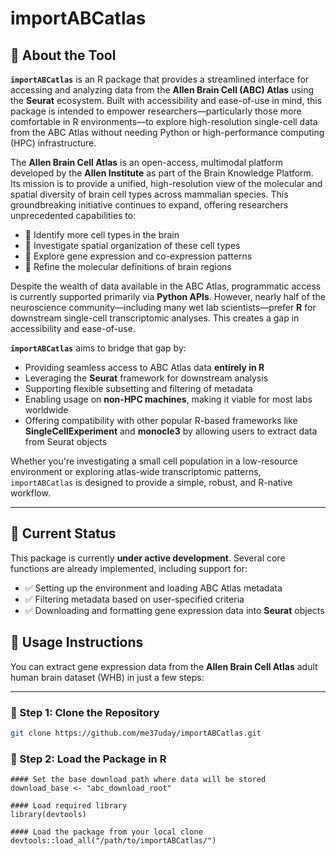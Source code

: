# importABCatlas

## 🧠 About the Tool

**`importABCatlas`** is an R package that provides a streamlined interface for accessing and analyzing data from the **Allen Brain Cell (ABC) Atlas** using the **Seurat** ecosystem. Built with accessibility and ease-of-use in mind, this package is intended to empower researchers—particularly those more comfortable in R environments—to explore high-resolution single-cell data from the ABC Atlas without needing Python or high-performance computing (HPC) infrastructure.

The **Allen Brain Cell Atlas** is an open-access, multimodal platform developed by the **Allen Institute** as part of the Brain Knowledge Platform. Its mission is to provide a unified, high-resolution view of the molecular and spatial diversity of brain cell types across mammalian species. This groundbreaking initiative continues to expand, offering researchers unprecedented capabilities to:

- 🔬 Identify more cell types in the brain  
- 🧭 Investigate spatial organization of these cell types  
- 🧬 Explore gene expression and co-expression patterns  
- 🧠 Refine the molecular definitions of brain regions

Despite the wealth of data available in the ABC Atlas, programmatic access is currently supported primarily via **Python APIs**. However, nearly half of the neuroscience community—including many wet lab scientists—prefer **R** for downstream single-cell transcriptomic analyses. This creates a gap in accessibility and ease-of-use.

**`importABCatlas`** aims to bridge that gap by:

- Providing seamless access to ABC Atlas data **entirely in R**
- Leveraging the **Seurat** framework for downstream analysis
- Supporting flexible subsetting and filtering of metadata
- Enabling usage on **non-HPC machines**, making it viable for most labs worldwide
- Offering compatibility with other popular R-based frameworks like **SingleCellExperiment** and **monocle3** by allowing users to extract data from Seurat objects

Whether you're investigating a small cell population in a low-resource environment or exploring atlas-wide transcriptomic patterns, `importABCatlas` is designed to provide a simple, robust, and R-native workflow.

---

## 🚧 Current Status

This package is currently **under active development**. Several core functions are already implemented, including support for:

- ✅ Setting up the environment and loading ABC Atlas metadata  
- ✅ Filtering metadata based on user-specified criteria  
- ✅ Downloading and formatting gene expression data into **Seurat** objects  

## 🚀 Usage Instructions

You can extract gene expression data from the **Allen Brain Cell Atlas** adult human brain dataset (WHB) in just a few steps:

---

### 🔧 Step 1: Clone the Repository

```bash
git clone https://github.com/me37uday/importABCatlas.git
```

### 🧬 Step 2: Load the Package in R

```
#### Set the base download path where data will be stored
download_base <- "abc_download_root"

#### Load required library
library(devtools)

#### Load the package from your local clone
devtools::load_all("/path/to/importABCatlas/")
```

